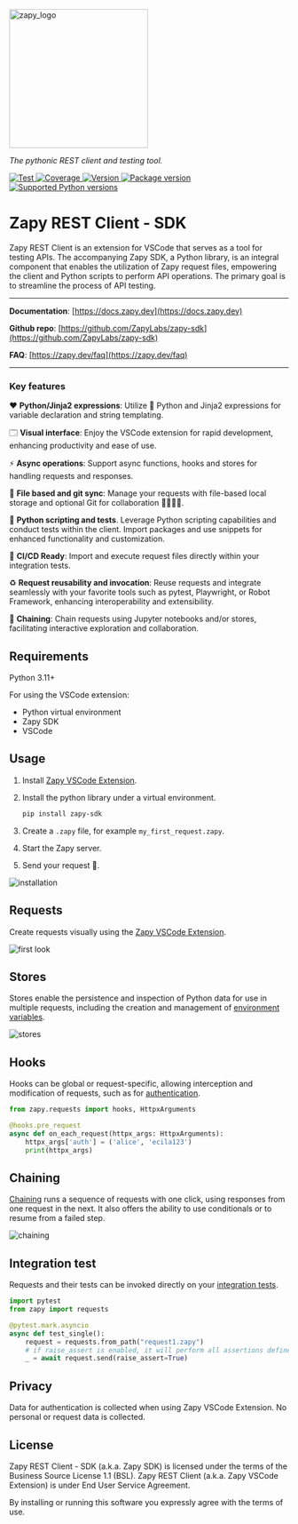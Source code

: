 <div>
    <a href="https://docs.zapy.dev">
        <img src="https://docs.zapy.dev/assets/core/zapy_logo_wide_alpha.svg" alt="zapy_logo" style="width: 250px;">
    </a>
</div>

_The pythonic REST client and testing tool._

<p>
<a href="https://github.com/ZapyLabs/zapy-sdk/actions/workflows/python-publish.yml/badge.svg" target="_blank">
    <img src="https://github.com/ZapyLabs/zapy-sdk/actions/workflows/python-publish.yml/badge.svg" alt="Test">
</a>
<a href="https://media.zapy.dev/htmlcov/index.html" target="_blank">
    <img src="https://media.zapy.dev/coverage-badge" alt="Coverage">
</a>
<a href="https://pypi.org/project/zapy-sdk" target="_blank">
    <img src="https://img.shields.io/badge/%F0%9F%9A%80%20release-alpha-yellow" alt="Version">
</a>
<a href="https://pypi.org/project/zapy-sdk" target="_blank">
    <img src="https://img.shields.io/pypi/v/zapy-sdk?label=package&logo=pypi&logoColor=f5f5f5" alt="Package version">
</a>
<a href="https://pypi.org/project/zapy-sdk" target="_blank">
    <img src="https://img.shields.io/pypi/pyversions/zapy-sdk?logo=python&logoColor=f5f5f5" alt="Supported Python versions">
</a>
</p>

# Zapy REST Client - SDK

Zapy REST Client is an extension for VSCode that serves as a tool for testing APIs. The accompanying Zapy SDK, a Python library, is an integral component that enables the utilization of Zapy request files, empowering the client and Python scripts to perform API operations. The primary goal is to streamline the process of API testing.

---

**Documentation**: [https://docs.zapy.dev](https://docs.zapy.dev)

**Github repo**: [https://github.com/ZapyLabs/zapy-sdk](https://github.com/ZapyLabs/zapy-sdk)

**FAQ**: [https://zapy.dev/faq](https://zapy.dev/faq)

---

### **Key features**

❤️ **Python/Jinja2 expressions**: Utilize 🐍 Python and Jinja2 expressions for variable declaration and string templating.

🗔 **Visual interface**: Enjoy the VSCode extension for rapid development, enhancing productivity and ease of use.

⚡️ **Async operations**: Support async functions, hooks and stores for handling requests and responses.

📝 **File based and git sync**: Manage your requests with file-based local storage and optional Git for collaboration 👨‍👩‍👧‍👦.

🐍 **Python scripting and tests**. Leverage Python scripting capabilities and conduct tests within the client. Import packages and use snippets for enhanced functionality and customization.

🚀 **CI/CD Ready**: Import and execute request files directly within your integration tests.

♻️ **Request reusability and invocation**: Reuse requests and integrate seamlessly with your favorite tools such as pytest, Playwright, or Robot Framework, enhancing interoperability and extensibility.

🔗 **Chaining**: Chain requests using Jupyter notebooks and/or stores, facilitating interactive exploration and collaboration.


## Requirements

Python 3.11+

For using the VSCode extension:
- Python virtual environment
- Zapy SDK
- VSCode

## Usage

1) Install [Zapy VSCode Extension](https://marketplace.visualstudio.com/items?itemName=zapydev.zapy-rest-client).

2) Install the python library under a virtual environment.

    ```sh
    pip install zapy-sdk
    ```

3) Create a `.zapy` file, for example `my_first_request.zapy`.
4) Start the Zapy server.
5) Send your request 🚀.

![installation](https://docs.zapy.dev/assets/docs/zapy_install.gif)


## Requests

Create requests visually using the [Zapy VSCode Extension](https://marketplace.visualstudio.com/items?itemName=zapydev.zapy-rest-client).

![first look](https://docs.zapy.dev/assets/docs/first_look.webp)

## Stores
Stores enable the persistence and inspection of Python data for use in multiple requests, including the creation and management of [environment variables](https://docs.zapy.dev/guides/environment_variables).


![stores](https://docs.zapy.dev/assets/docs/stores.webp)

## Hooks
Hooks can be global or request-specific, allowing interception and modification of requests, such as for [authentication](https://docs.zapy.dev/guides/authentication).

```python
from zapy.requests import hooks, HttpxArguments

@hooks.pre_request
async def on_each_request(httpx_args: HttpxArguments):
    httpx_args['auth'] = ('alice', 'ecila123')
    print(httpx_args)
```

## Chaining
[Chaining](https://docs.zapy.dev/guides/chaining) runs a sequence of requests with one click, using responses from one request in the next. It also offers the ability to use conditionals or to resume from a failed step.

![chaining](https://docs.zapy.dev/assets/docs/jupyter_chain.webp)

## Integration test
Requests and their tests can be invoked directly on your [integration tests](https://docs.zapy.dev/guides/testing/).

```python
import pytest
from zapy import requests

@pytest.mark.asyncio
async def test_single():
    request = requests.from_path("request1.zapy")
    # if raise_assert is enabled, it will perform all assertions defined in the request file
    _ = await request.send(raise_assert=True)
```

## Privacy

Data for authentication is collected when using Zapy VSCode Extension. No personal or request data is collected.


## License

Zapy REST Client - SDK (a.k.a. Zapy SDK) is licensed under the terms of the Business Source License 1.1 (BSL).
Zapy REST Client (a.k.a. Zapy VSCode Extension) is under End User Service Agreement.

By installing or running this software you expressly agree with the terms of use.
